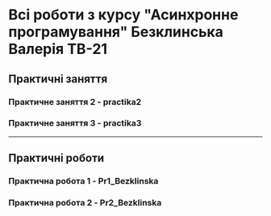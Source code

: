 # **Всі роботи з курсу "Асинхронне програмування" Безклинська Валерія ТВ-21**

## Практичні заняття

### Практичне заняття 2 - practika2 
### Практичне заняття 3 - practika3 

___

## Практичні роботи

### Практична робота 1 - Pr1_Bezklinska
### Практична робота 2 - Pr2_Bezklinska